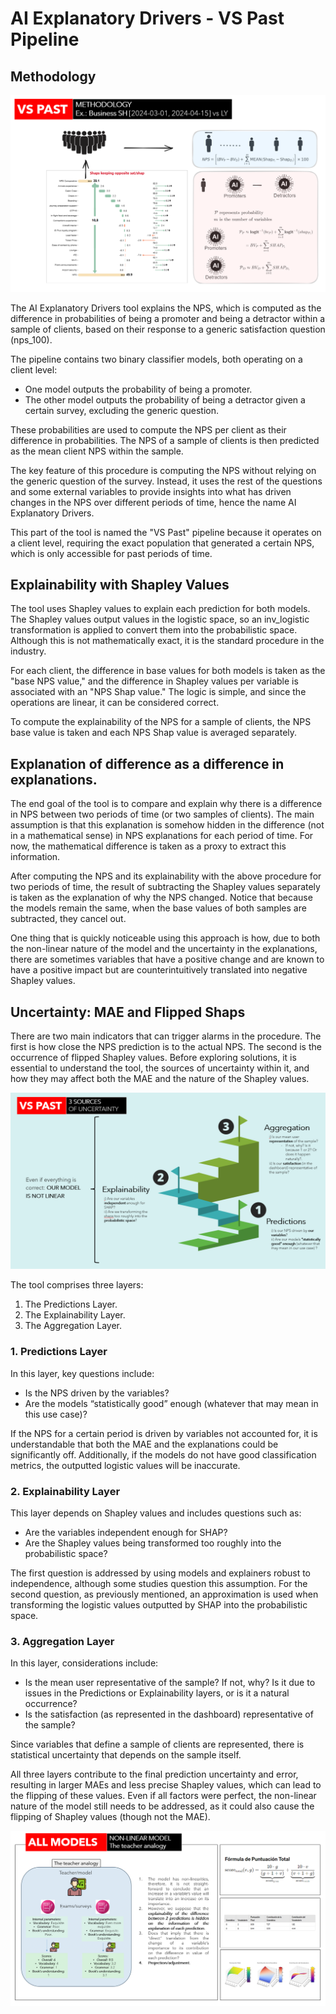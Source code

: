 # AI Explanatory Drivers - VS Past Pipeline

## Methodology

![VS Past Methodology](src/VS_past_methodology.png)

The AI Explanatory Drivers tool explains the NPS, which is computed as the difference in probabilities of being a promoter and being a detractor within a sample of clients, based on their response to a generic satisfaction question (nps_100).

The pipeline contains two binary classifier models, both operating on a client level:
- One model outputs the probability of being a promoter.
- The other model outputs the probability of being a detractor given a certain survey, excluding the generic question.

These probabilities are used to compute the NPS per client as their difference in probabilities. The NPS of a sample of clients is then predicted as the mean client NPS within the sample.

The key feature of this procedure is computing the NPS without relying on the generic question of the survey. Instead, it uses the rest of the questions and some external variables to provide insights into what has driven changes in the NPS over different periods of time, hence the name AI Explanatory Drivers.

This part of the tool is named the "VS Past" pipeline because it operates on a client level, requiring the exact population that generated a certain NPS, which is only accessible for past periods of time.

## Explainability with Shapley Values

The tool uses Shapley values to explain each prediction for both models. The Shapley values output values in the logistic space, so an inv_logistic transformation is applied to convert them into the probabilistic space. Although this is not mathematically exact, it is the standard procedure in the industry.

For each client, the difference in base values for both models is taken as the "base NPS value," and the difference in Shapley values per variable is associated with an "NPS Shap value." The logic is simple, and since the operations are linear, it can be considered correct.

To compute the explainability of the NPS for a sample of clients, the NPS base value is taken and each NPS Shap value is averaged separately.

## Explanation of difference as a difference in explanations.

The end goal of the tool is to compare and explain why there is a difference in NPS between two periods of time (or two samples of clients). The main assumption is that this explanation is somehow hidden in the difference (not in a mathematical sense) in NPS explanations for each period of time. For now, the mathematical difference is taken as a proxy to extract this information.

After computing the NPS and its explainability with the above procedure for two periods of time, the result of subtracting the Shapley values separately is taken as the explanation of why the NPS changed. Notice that because the models remain the same, when the base values of both samples are subtracted, they cancel out.

One thing that is quickly noticeable using this approach is how, due to both the non-linear nature of the model and the uncertainty in the explanations, there are sometimes variables that have a positive change and are known to have a positive impact but are counterintuitively translated into negative Shapley values.

## Uncertainty: MAE and Flipped Shaps

There are two main indicators that can trigger alarms in the procedure. The first is how close the NPS prediction is to the actual NPS. The second is the occurrence of flipped Shapley values. Before exploring solutions, it is essential to understand the tool, the sources of uncertainty within it, and how they may affect both the MAE and the nature of the Shapley values.

![VS Past Sources of Uncertainty](src/VS_past_sources_uncertainty.png)

The tool comprises three layers:
1. The Predictions Layer.
2. The Explainability Layer.
3. The Aggregation Layer.

### 1. Predictions Layer
In this layer, key questions include:
- Is the NPS driven by the variables?
- Are the models “statistically good” enough (whatever that may mean in this use case)?

If the NPS for a certain period is driven by variables not accounted for, it is understandable that both the MAE and the explanations could be significantly off. Additionally, if the models do not have good classification metrics, the outputted logistic values will be inaccurate.

### 2. Explainability Layer
This layer depends on Shapley values and includes questions such as:
- Are the variables independent enough for SHAP?
- Are the Shapley values being transformed too roughly into the probabilistic space?

The first question is addressed by using models and explainers robust to independence, although some studies question this assumption. For the second question, as previously mentioned, an approximation is used when transforming the logistic values outputted by SHAP into the probabilistic space.

### 3. Aggregation Layer
In this layer, considerations include:
- Is the mean user representative of the sample? If not, why? Is it due to issues in the Predictions or Explainability layers, or is it a natural occurrence?
- Is the satisfaction (as represented in the dashboard) representative of the sample?

Since variables that define a sample of clients are represented, there is statistical uncertainty that depends on the sample itself.

All three layers contribute to the final prediction uncertainty and error, resulting in larger MAEs and less precise Shapley values, which can lead to the flipping of these values. Even if all factors were perfect, the non-linear nature of the model still needs to be addressed, as it could also cause the flipping of Shapley values (though not the MAE).

![VS Past Teacher Analogy](src/VS_past_teacher_analogy.png)



